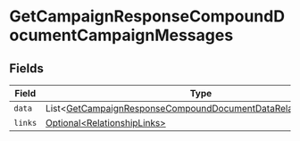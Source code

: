 # GetCampaignResponseCompoundDocumentCampaignMessages


## Fields

| Field                                                                                                                                                  | Type                                                                                                                                                   | Required                                                                                                                                               | Description                                                                                                                                            |
| ------------------------------------------------------------------------------------------------------------------------------------------------------ | ------------------------------------------------------------------------------------------------------------------------------------------------------ | ------------------------------------------------------------------------------------------------------------------------------------------------------ | ------------------------------------------------------------------------------------------------------------------------------------------------------ |
| `data`                                                                                                                                                 | List\<[GetCampaignResponseCompoundDocumentDataRelationshipsData](../../models/components/GetCampaignResponseCompoundDocumentDataRelationshipsData.md)> | :heavy_minus_sign:                                                                                                                                     | N/A                                                                                                                                                    |
| `links`                                                                                                                                                | [Optional\<RelationshipLinks>](../../models/components/RelationshipLinks.md)                                                                           | :heavy_minus_sign:                                                                                                                                     | N/A                                                                                                                                                    |
